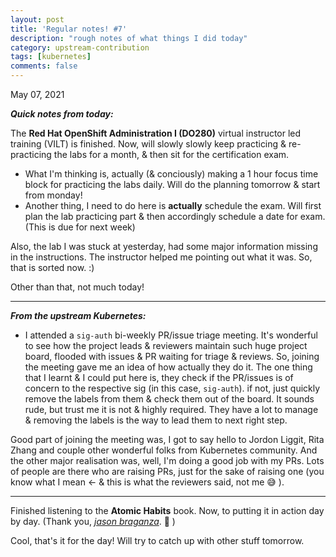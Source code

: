 ```yaml
---
layout: post
title: 'Regular notes! #7'
description: "rough notes of what things I did today"
category: upstream-contribution
tags: [kubernetes]
comments: false
---
```


May 07, 2021

***Quick notes from today:***

The **Red Hat OpenShift Administration I (DO280)** virtual instructor led training (VILT) is finished. Now, will slowly slowly keep practicing & re-practicing the labs for a month, & then sit for the certification exam.
- What I'm thinking is, actually (& conciously) making a 1 hour focus time block for practicing the labs daily. Will do the planning tomorrow & start from monday! 
- Another thing, I need to do here is **actually** schedule the exam. Will first plan the lab practicing part & then accordingly schedule a date for exam. (This is due for next week)

Also, the lab I was stuck at yesterday, had some major information missing in the instructions. The instructor helped me pointing out what it was. So, that is sorted now. :)

Other than that, not much today!

---

***From the upstream Kubernetes:***

- I attended a `sig-auth` bi-weekly PR/issue triage meeting. It's wonderful to see how the project leads & reviewers maintain such huge project board, flooded with issues & PR waiting for triage & reviews. So, joining the meeting gave me an idea of how actually they do it. The one thing that I learnt & I could put here is, they check if the PR/issues is of concern to the respective sig (in this case, `sig-auth`). if not, just quickly remove the labels from them & check them out of the board. It sounds rude, but trust me it is not & highly required. They have a lot to manage & removing the labels is the way to lead them to next right step.

Good part of joining the meeting was, I got to say hello to Jordon Liggit, Rita Zhang and couple other wonderful folks from Kubernetes community. And the other major realisation was, well, I'm doing a good job with my PRs. Lots of people are there who are raising PRs, just for the sake of raising one (you know what I mean <- & this is what the reviewers said, not me 😅 ).

---

Finished listening to the **Atomic Habits** book. Now, to putting it in action day by day. (Thank you, *[jason braganza](https://janusworx.com/)*. 🙏 ) 

Cool, that's it for the day! Will try to catch up with other stuff tomorrow.
